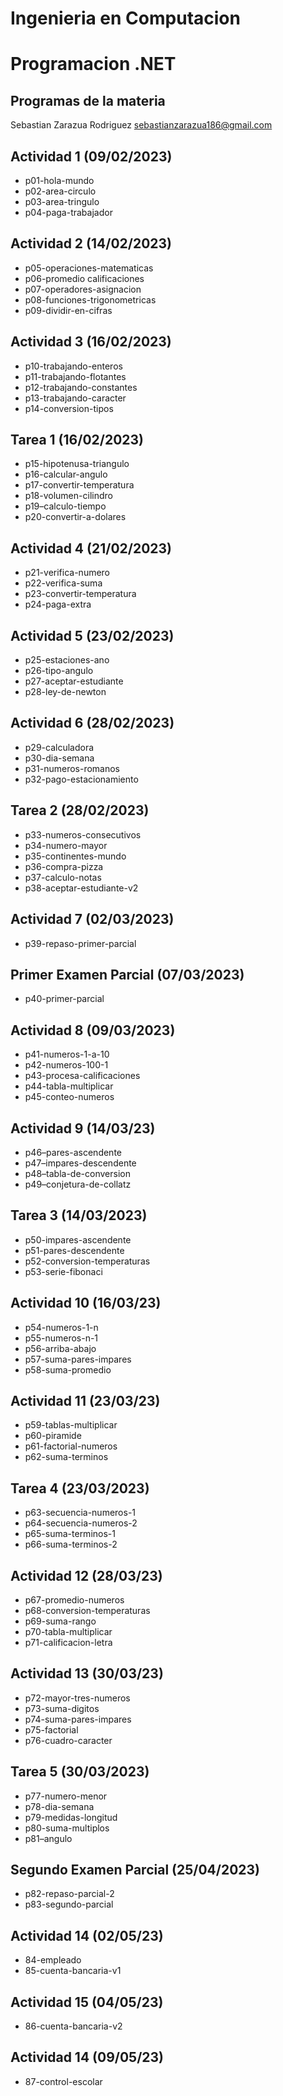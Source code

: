 # Ingenieria en Computacion

# Programacion .NET

## Programas de la materia

Sebastian Zarazua Rodriguez
sebastianzarazua186@gmail.com

## Actividad 1 (09/02/2023)
- p01-hola-mundo
- p02-area-circulo
- p03-area-tringulo
- p04-paga-trabajador

## Actividad 2 (14/02/2023)
- p05-operaciones-matematicas
- p06-promedio calificaciones
- p07-operadores-asignacion
- p08-funciones-trigonometricas
- p09-dividir-en-cifras

## Actividad 3 (16/02/2023)
- p10-trabajando-enteros
- p11-trabajando-flotantes
- p12-trabajando-constantes
- p13-trabajando-caracter
- p14-conversion-tipos

## Tarea 1 (16/02/2023)
- p15-hipotenusa-triangulo
- p16-calcular-angulo
- p17-convertir-temperatura 
- p18-volumen-cilindro
- p19–calculo-tiempo
- p20-convertir-a-dolares

## Actividad 4 (21/02/2023)
- p21-verifica-numero
- p22-verifica-suma
- p23-convertir-temperatura
- p24-paga-extra

## Actividad 5 (23/02/2023)
- p25-estaciones-ano
- p26-tipo-angulo
- p27-aceptar-estudiante
- p28-ley-de-newton

## Actividad 6 (28/02/2023)
- p29-calculadora
- p30-dia-semana
- p31-numeros-romanos
- p32-pago-estacionamiento

## Tarea 2 (28/02/2023)
- p33-numeros-consecutivos
- p34-numero-mayor
- p35-continentes-mundo
- p36-compra-pizza
- p37-calculo-notas
- p38-aceptar-estudiante-v2

## Actividad 7 (02/03/2023)
- p39-repaso-primer-parcial

## Primer Examen Parcial (07/03/2023)
- p40-primer-parcial

## Actividad 8 (09/03/2023)
- p41-numeros-1-a-10
- p42-numeros-100-1
- p43-procesa-calificaciones
- p44-tabla-multiplicar
- p45-conteo-numeros

## Actividad 9 (14/03/23)
- p46–pares-ascendente
- p47–impares-descendente
- p48–tabla-de-conversion
- p49–conjetura-de-collatz

## Tarea 3 (14/03/2023)
- p50-impares-ascendente 
- p51-pares-descendente 
- p52-conversion-temperaturas
- p53-serie-fibonaci

## Actividad 10 (16/03/23)
- p54-numeros-1-n
- p55-numeros-n-1
- p56-arriba-abajo
- p57-suma-pares-impares
- p58-suma-promedio

## Actividad 11 (23/03/23)
- p59-tablas-multiplicar
- p60-piramide
- p61-factorial-numeros
- p62-suma-terminos

## Tarea 4 (23/03/2023)
- p63-secuencia-numeros-1
- p64-secuencia-numeros-2
- p65-suma-terminos-1
- p66-suma-terminos-2

## Actividad 12 (28/03/23)
- p67-promedio-numeros
- p68-conversion-temperaturas
- p69-suma-rango
- p70-tabla-multiplicar
- p71-calificacion-letra

## Actividad 13 (30/03/23)
- p72-mayor-tres-numeros
- p73-suma-digitos
- p74-suma-pares-impares
- p75-factorial
- p76-cuadro-caracter  

## Tarea 5 (30/03/2023)
- p77-numero-menor
- p78-dia-semana 
- p79-medidas-longitud  
- p80-suma-multiplos
- p81–angulo

## Segundo Examen Parcial (25/04/2023)
- p82-repaso-parcial-2
- p83-segundo-parcial

## Actividad 14 (02/05/23)
- 84-empleado
- 85-cuenta-bancaria-v1

## Actividad 15 (04/05/23)
- 86-cuenta-bancaria-v2

## Actividad 14 (09/05/23)
- 87-control-escolar